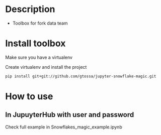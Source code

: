 Description
==============
- Toolbox for fork data team


Install toolbox
=====================
Make sure you have a virtualenv

Create virtualenv and install the project

```bash
pip install git+git://github.com/gtossa/jupyter-snowflake-magic.git
```

How to use
=====================
In JupuyterHub with user and password 
-------------------------

Check full example in Snowflakes_magic_example.ipynb